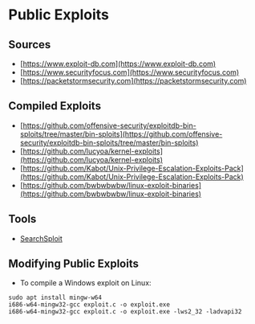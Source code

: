 # Public Exploits

## Sources

* [https://www.exploit-db.com](https://www.exploit-db.com)
* [https://www.securityfocus.com](https://www.securityfocus.com)
* [https://packetstormsecurity.com](https://packetstormsecurity.com)

## Compiled Exploits

* [https://github.com/offensive-security/exploitdb-bin-sploits/tree/master/bin-sploits](https://github.com/offensive-security/exploitdb-bin-sploits/tree/master/bin-sploits)
* [https://github.com/lucyoa/kernel-exploits](https://github.com/lucyoa/kernel-exploits)
* [https://github.com/Kabot/Unix-Privilege-Escalation-Exploits-Pack](https://github.com/Kabot/Unix-Privilege-Escalation-Exploits-Pack)
* [https://github.com/bwbwbwbw/linux-exploit-binaries](https://github.com/bwbwbwbw/linux-exploit-binaries)

## Tools

* [SearchSploit](https://tools.kali.org/exploitation-tools/exploitdb)

## Modifying Public Exploits

* To compile a Windows exploit on Linux:

```
sudo apt install mingw-w64
i686-w64-mingw32-gcc exploit.c -o exploit.exe
i686-w64-mingw32-gcc exploit.c -o exploit.exe -lws2_32 -ladvapi32
```
